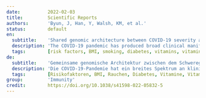 ```yaml
---
date:          2022-02-03
title:         Scientific Reports
authors:       'Byun, J, Han, Y, Walsh, KM, et al.'
status:        default
en:
  subtitle:    'Shared genomic architecture between COVID-19 severity and numerous clinical and physiologic parameters revealed by LD score regression analysis'
  description: 'The COVID-19 pandemic has produced broad clinical manifestations, from asymptomatic infection to hospitalization and death. Despite progress from genomic and clinical epidemiology research, risk factors for developing severe COVID-19 are incompletely understood and identification of modifiable risk factors is desperately needed. We conducted linkage disequilibrium score regression (LDSR) analysis to estimate cross-trait genetic correlation between COVID-19 severity and various polygenic phenotypes. To attenuate the genetic contribution of smoking and BMI, we further conducted sensitivity analyses by pruning genomic regions associated with smoking/BMI and repeating LDSR analyses. We identified robust positive associations between the genetic architecture of severe COVID-19 and both BMI and smoking. We observed strong positive genetic correlation with diabetes and shortness of breath walking on level ground and novel protective associations with vitamin E, calcium, retinol, Apolipoprotein A, and HDL, but no association with vitamin D. Removing genomic regions associated with smoking and BMI generally attenuated the associations, but the associations with nutrient biomarkers persisted. This study provides a comprehensive assessment of the shared genetic architecture of COVID-19 severity and numerous clinical/physiologic parameters. Associations with blood and plasma-derived traits identified biomarkers for Mendelian randomization studies to explore causality and nominates therapeutic targets for clinical evaluation.'
  tags:        [risk factors, BMI, smoking, diabetes, vitamins, vitamin D, vitamin E, calcium, retinol]
de:
  subtitle:    'Gemeinsame genomische Architektur zwischen dem Schweregrad von COVID-19 und zahlreichen klinischen und physiologischen Parametern durch LD-Score-Regressionsanalyse aufgedeckt'
  description: 'Die COVID-19-Pandemie hat ein breites Spektrum an klinischen Symptomen hervorgebracht, von asymptomatischen Infektionen bis hin zu Krankenhausaufenthalten und Todesfällen. Trotz der Fortschritte in der genomischen und klinisch-epidemiologischen Forschung sind die Risikofaktoren für die Entwicklung einer schweren COVID-19-Pandemie nur unvollständig bekannt, und es besteht ein dringender Bedarf an der Identifizierung veränderbarer Risikofaktoren. Wir haben eine Linkage-Disequilibrium-Score-Regressionsanalyse (LDSR) durchgeführt, um die genetische Korrelation zwischen dem Schweregrad von COVID-19 und verschiedenen polygenen Phänotypen zu ermitteln. Um den genetischen Beitrag des Rauchens und des BMI abzuschwächen, führten wir weitere Sensitivitätsanalysen durch, indem wir genomische Regionen, die mit dem Rauchen/BMI assoziiert sind, beschnitten und die LDSR-Analysen wiederholten. Wir stellten robuste positive Assoziationen zwischen der genetischen Architektur von schwerem COVID-19 und sowohl BMI als auch Rauchen fest. Wir beobachteten eine starke positive genetische Korrelation mit Diabetes und Kurzatmigkeit beim Gehen auf ebenem Boden sowie neuartige schützende Assoziationen mit Vitamin E, Kalzium, Retinol, Apolipoprotein A und HDL, aber keine Assoziation mit Vitamin D. Die Entfernung genomischer Regionen, die mit Rauchen und BMI assoziiert sind, schwächte die Assoziationen im Allgemeinen ab, aber die Assoziationen mit Nährstoff-Biomarkern blieben bestehen. Diese Studie bietet eine umfassende Bewertung der gemeinsamen genetischen Architektur von COVID-19-Schweregrad und zahlreichen klinischen/physiologischen Parametern. Durch die Assoziationen mit Blut- und Plasmamerkmalen wurden Biomarker für Mendelsche Randomisierungsstudien zur Erforschung der Kausalität identifiziert und therapeutische Ziele für die klinische Bewertung benannt.' 
  tags:        [Risikofaktoren, BMI, Rauchen, Diabetes, Vitamine, Vitamin D, Vitamin E, Kalzium, Retinol]
group:         'Immunity'
credit:        https://doi.org/10.1038/s41598-022-05832-5
---
```


